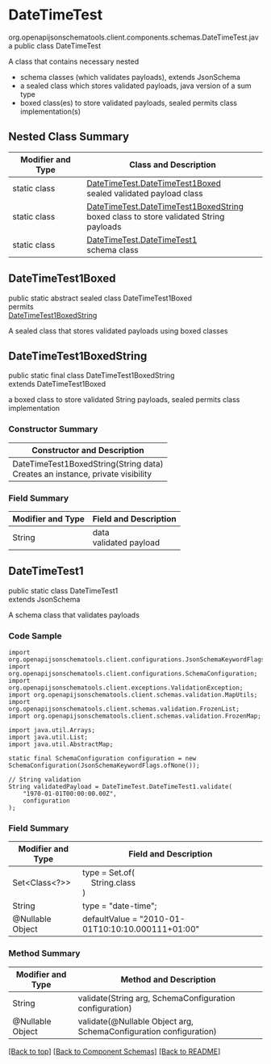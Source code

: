 # DateTimeTest
org.openapijsonschematools.client.components.schemas.DateTimeTest.java
public class DateTimeTest

A class that contains necessary nested
- schema classes (which validates payloads), extends JsonSchema
- a sealed class which stores validated payloads, java version of a sum type
- boxed class(es) to store validated payloads, sealed permits class implementation(s)

## Nested Class Summary
| Modifier and Type | Class and Description |
| ----------------- | ---------------------- |
| static class | [DateTimeTest.DateTimeTest1Boxed](#datetimetest1boxed)<br> sealed validated payload class |
| static class | [DateTimeTest.DateTimeTest1BoxedString](#datetimetest1boxedstring)<br> boxed class to store validated String payloads |
| static class | [DateTimeTest.DateTimeTest1](#datetimetest1)<br> schema class |

## DateTimeTest1Boxed
public static abstract sealed class DateTimeTest1Boxed<br>
permits<br>
[DateTimeTest1BoxedString](#datetimetest1boxedstring)

A sealed class that stores validated payloads using boxed classes

## DateTimeTest1BoxedString
public static final class DateTimeTest1BoxedString<br>
extends DateTimeTest1Boxed

a boxed class to store validated String payloads, sealed permits class implementation

### Constructor Summary
| Constructor and Description |
| --------------------------- |
| DateTimeTest1BoxedString(String data)<br>Creates an instance, private visibility |

### Field Summary
| Modifier and Type | Field and Description |
| ----------------- | ---------------------- |
| String | data<br>validated payload |

## DateTimeTest1
public static class DateTimeTest1<br>
extends JsonSchema

A schema class that validates payloads

### Code Sample
```
import org.openapijsonschematools.client.configurations.JsonSchemaKeywordFlags;
import org.openapijsonschematools.client.configurations.SchemaConfiguration;
import org.openapijsonschematools.client.exceptions.ValidationException;
import org.openapijsonschematools.client.schemas.validation.MapUtils;
import org.openapijsonschematools.client.schemas.validation.FrozenList;
import org.openapijsonschematools.client.schemas.validation.FrozenMap;

import java.util.Arrays;
import java.util.List;
import java.util.AbstractMap;

static final SchemaConfiguration configuration = new SchemaConfiguration(JsonSchemaKeywordFlags.ofNone());

// String validation
String validatedPayload = DateTimeTest.DateTimeTest1.validate(
    "1970-01-01T00:00:00.00Z",
    configuration
);
```

### Field Summary
| Modifier and Type | Field and Description |
| ----------------- | ---------------------- |
| Set<Class<?>> | type = Set.of(<br/>&nbsp;&nbsp;&nbsp;&nbsp;String.class<br/>)<br/> |
| String | type = "date-time"; |
| @Nullable Object | defaultValue = "2010-01-01T10:10:10.000111+01:00" |

### Method Summary
| Modifier and Type | Method and Description |
| ----------------- | ---------------------- |
| String | validate(String arg, SchemaConfiguration configuration) |
| @Nullable Object | validate(@Nullable Object arg, SchemaConfiguration configuration) |
[[Back to top]](#top) [[Back to Component Schemas]](../../../README.md#Component-Schemas) [[Back to README]](../../../README.md)
